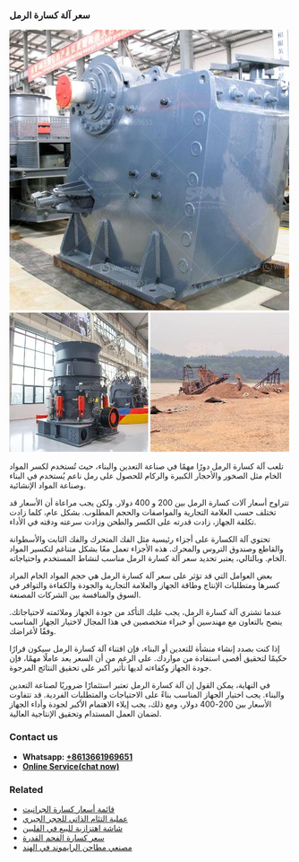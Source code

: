 <h3>سعر آلة كسارة الرمل</h3><img src='1701850973.jpg' alt=''><p>تلعب آلة كسارة الرمل دورًا مهمًا في صناعة التعدين والبناء، حيث تُستخدم لكسر المواد الخام مثل الصخور والأحجار الكبيرة والركام للحصول على رمل ناعم يُستخدم في البناء وصناعة المواد الإنشائية.</p><p>تتراوح أسعار آلات كسارة الرمل بين 200 و 400 دولار. ولكن يجب مراعاة أن الأسعار قد تختلف حسب العلامة التجارية والمواصفات والحجم المطلوب. بشكل عام، كلما زادت تكلفة الجهاز، زادت قدرته على الكسر والطحن وزادت سرعته ودقته في الأداء.</p><p>تحتوي آلة الكسارة على أجزاء رئيسية مثل الفك المتحرك والفك الثابت والأسطوانة والقاطع وصندوق التروس والمحرك. هذه الأجزاء تعمل معًا بشكل متناغم لتكسير المواد الخام. وبالتالي، يعتبر تحديد سعر آلة كسارة الرمل مناسب لنشاط المستخدم واحتياجاته.</p><p>بعض العوامل التي قد تؤثر على سعر آلة كسارة الرمل هي حجم المواد الخام المراد كسرها ومتطلبات الإنتاج وطاقة الجهاز والعلامة التجارية والجودة والكفاءة والتوافر في السوق والمنافسة بين الشركات المصنعة.</p><p>عندما تشتري آلة كسارة الرمل، يجب عليك التأكد من جودة الجهاز وملائمته لاحتياجاتك. ينصح بالتعاون مع مهندسين أو خبراء متخصصين في هذا المجال لاختيار الجهاز المناسب وفقًا لأغراضك.</p><p>إذا كنت بصدد إنشاء منشأة للتعدين أو البناء، فإن اقتناء آلة كسارة الرمل سيكون قرارًا حكيمًا لتحقيق أقصى استفادة من مواردك. على الرغم من أن السعر يعد عاملًا مهمًا، فإن جودة الجهاز وكفاءته لديها تأثير أكبر على تحقيق النتائج المرجوة.</p><p>في النهاية، يمكن القول إن آلة كسارة الرمل تعتبر استثمارًا ضروريًا لصناعة التعدين والبناء. يجب اختيار الجهاز المناسب بناءً على الاحتياجات والمتطلبات الفردية. قد تتفاوت الأسعار بين 200-400 دولار، ومع ذلك، يجب إيلاء الاهتمام الأكبر لجودة وأداء الجهاز لضمان العمل المستدام وتحقيق الإنتاجية العالية.</p><h3>Contact us</h3><ul><li><strong>Whatsapp:&nbsp;<a href="https://wa.me/8613661969651">+8613661969651</a></strong></li><li><a href="https://swt.shibang-china.com/?git&amp;zhl&amp;سعر آلة كسارة الرمل"><strong>Online Service(chat now)</strong></a></li></ul><h3>Related</h3><ul><li><a href='قائمة أسعار كسارة الجرانيت.md'>قائمة أسعار كسارة الجرانيت</a></li><li><a href='عملية التئام الذاتي للحجر الجيري.md'>عملية التئام الذاتي للحجر الجيري</a></li><li><a href='شاشة اهتزازية للبيع في الفلبين.md'>شاشة اهتزازية للبيع في الفلبين</a></li><li><a href='سعر كسارة الفحم القدرة.md'>سعر كسارة الفحم القدرة</a></li><li><a href='مصنعي مطاحن الرايموند في الهند.md'>مصنعي مطاحن الرايموند في الهند</a></li></ul>